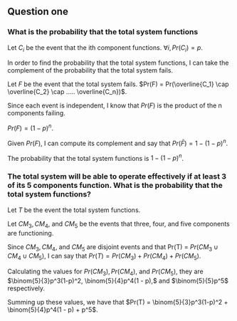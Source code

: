 ## Question one

### What is the probability that the total system functions

Let $C_i$ be the event that the ith component functions. $\forall i, Pr(C_i) = p$.

In order to find the probability that the total system functions, I can take the complement of the probability that
the total system fails.

Let $F$ be the event that the total system fails. $Pr(F) = Pr(\overline{C_1} \cap \overline{C_2} \cap ..... \overline{C_n})$.

Since each event is independent, I know that $Pr(F)$ is the product of the n components failing.

$Pr(F) = (1 - p)^n$.

Given $Pr(F)$, I can compute its complement and say that $Pr(\bar{F}) = 1 - (1 - p)^n$.

The probability that the total system functions is  $1 - (1 - p)^n$.

### The total system will be able to operate effectively if at least 3 of its 5 components function. What is the probability that the total system functions?

Let $T$ be the event the total system functions.

Let $CM_3, CM_4,$ and $CM_5$ be the events that three, four, and five components are functioning.

Since $CM_3, CM_4,$ and $CM_5$ are disjoint events and that Pr(T) = $Pr(CM_3 \cup CM_4 \cup CM_5)$, I can say that
$Pr(T) = Pr(CM_3) + Pr(CM_4) + Pr(CM_5)$.

Calculating the values for $Pr(CM_3), Pr(CM_4)$, and  $Pr(CM_5)$, they are 
$\binom{5}{3}p^3(1-p)^2, \binom{5}{4}p^4(1 - p),$ and $\binom{5}{5}p^5$ respectively.

Summing up these values, we have that $Pr(T) =  \binom{5}{3}p^3(1-p)^2 + \binom{5}{4}p^4(1 - p) + p^5$. 

